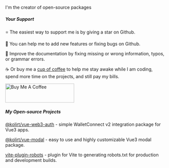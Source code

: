 <p>I'm the creator of open-source packages</p>


##### Your Support

<p>⭐️ The easiest way to support me is by giving a star on Github.</p>

<p>🔧 You can help me to add new features or fixing bugs on Github.</p>

<p>📝 Improve the documentation by fixing missing or wrong information, typos, or grammar errors.</p>

<p>☕ Or buy me a <a href="https://www.buymeacoffee.com/kolirt" target="_blank">cup of coffee</a> to help me stay awake while I am coding, spend more time on the projects, and still pay my bills.</p>

<a href="https://www.buymeacoffee.com/kolirt" target="_blank">
  <img src="https://camo.githubusercontent.com/435a4bf55fccd95a702a7fa4af1281f395d1814969d80e79a2706f92ee81898c/68747470733a2f2f63646e2e6275796d6561636f666665652e636f6d2f627574746f6e732f76322f617269616c2d79656c6c6f772e706e67" alt="Buy Me A Coffee" style="height: 60px; width: 217px; max-width: 100%;" data-canonical-src="https://cdn.buymeacoffee.com/buttons/v2/arial-yellow.png">
</a>

##### My Open-source Projects

<p>
  <a href="https://github.com/kolirt/vue-web3-auth" target="_blank">@kolirt/vue-web3-auth</a> 
  - simple WalletConnect v2 integration package for Vue3 apps.
</p>

<p>
  <a href="https://github.com/kolirt/vue-modal" target="_blank">@kolirt/vue-modal</a>
  - easy to use and highly customizable Vue3 modal package.
</p>

<p>
  <a href="https://github.com/kolirt/vite-plugin-robots" target="_blank">vite-plugin-robots</a>
  - plugin for Vite to generating robots.txt for production and development builds.
</p>
